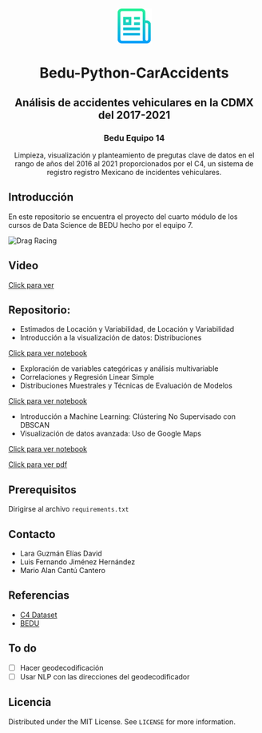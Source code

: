 <!-- PROJECT LOGO -->
<br />
<p align="center">
  <a href="https://github.com/Mario-16180/BEDU-M4-DataAnalysisProject-CarAccidents">
    <img src="img/logo.png" alt="Logo" width="70" height="70">
  </a>

  <h1 align=center>Bedu-Python-CarAccidents</h1>
  <h2 align=center>Análisis de accidentes vehiculares en la CDMX del 2017-2021</h2>
  <h3 align="center">Bedu Equipo 14</h3>
  <p align="center">
    Limpieza, visualización y planteamiento de pregutas clave de datos en el rango de años del 2016 al 2021 proporcionados por el C4, un sistema de registro registro Mexicano de incidentes vehiculares.
  </p>
</p>

## Introducción
En este repositorio se encuentra el proyecto del cuarto módulo de los cursos de Data Science de BEDU hecho por el equipo 7.

![Drag Racing](img/gmaps.gif) 

## Video
[Click para ver](https://www.powtoon.com/s/cA7sTSURzOS/1/m)

## Repositorio:

- Estimados de Locación y Variabilidad, de Locación y Variabilidad
- Introducción a la visualización de datos: Distribuciones

[Click para ver notebook](https://github.com/Mario-16180/BEDU-M4-DataAnalysisProject-CarAccidents/blob/main/Fer.ipynb) 



- Exploración de variables categóricas y análisis multivariable
- Correlaciones y Regresión Linear Simple
- Distribuciones Muestrales y Técnicas de Evaluación de Modelos

[Click para ver notebook](https://github.com/Mario-16180/BEDU-M4-DataAnalysisProject-CarAccidents/blob/main/BEDU_DataAnalysis_CarAccidents.ipynb) 



- Introducción a Machine Learning: Clústering No Supervisado con DBSCAN
- Visualización de datos avanzada: Uso de Google Maps 

[Click para ver notebook](https://github.com/Mario-16180/BEDU-M4-DataAnalysisProject-CarAccidents/blob/main/Cluster_DBSCAN.ipynb) 

[Click para ver pdf](https://github.com/Mario-16180/BEDU-M4-DataAnalysisProject-CarAccidents/blob/main/pdfs/DBSCAN.pdf)

## Prerequisitos
Dirigirse al archivo `requirements.txt`


<!-- CONTACT -->
## Contacto
- Lara Guzmán Elías David 
- Luis Fernando Jiménez Hernández
- Mario Alan Cantú Cantero

<!-- ACKNOWLEDGEMENTS -->
## Referencias
* [C4 Dataset](https://datos.cdmx.gob.mx/dataset/hechos-de-transito-reportados-por-ssc-base-ampliada-no-comparativa/resource/3ea0519c-9690-4cfa-ab46-b84dccba5886)
* [BEDU](https://bedu.org/)

## To do

- [ ] Hacer geodecodificación 
- [ ] Usar NLP con las direcciones del geodecodificador

<!-- LICENSE -->
## Licencia
Distributed under the MIT License. See `LICENSE` for more information.



<!-- MARKDOWN LINKS & IMAGES -->
<!-- https://www.markdownguide.org/basic-syntax/#reference-style-links -->
[contributors-shield]: https://img.shields.io/github/contributors/othneildrew/Best-README-Template.svg?style=for-the-badge
[contributors-url]: https://github.com/othneildrew/Best-README-Template/graphs/contributors
[forks-shield]: https://img.shields.io/github/forks/othneildrew/Best-README-Template.svg?style=for-the-badge
[forks-url]: https://github.com/othneildrew/Best-README-Template/network/members
[stars-shield]: https://img.shields.io/github/stars/othneildrew/Best-README-Template.svg?style=for-the-badge
[stars-url]: https://github.com/othneildrew/Best-README-Template/stargazers
[issues-shield]: https://img.shields.io/github/issues/othneildrew/Best-README-Template.svg?style=for-the-badge
[issues-url]: https://github.com/othneildrew/Best-README-Template/issues
[license-shield]: https://img.shields.io/github/license/othneildrew/Best-README-Template.svg?style=for-the-badge
[license-url]: https://github.com/othneildrew/Best-README-Template/blob/master/LICENSE.txt
[linkedin-shield]: https://img.shields.io/badge/-LinkedIn-black.svg?style=for-the-badge&logo=linkedin&colorB=555
[linkedin-url]: https://linkedin.com/in/othneildrew
[product-screenshot]: images/demo.gif
